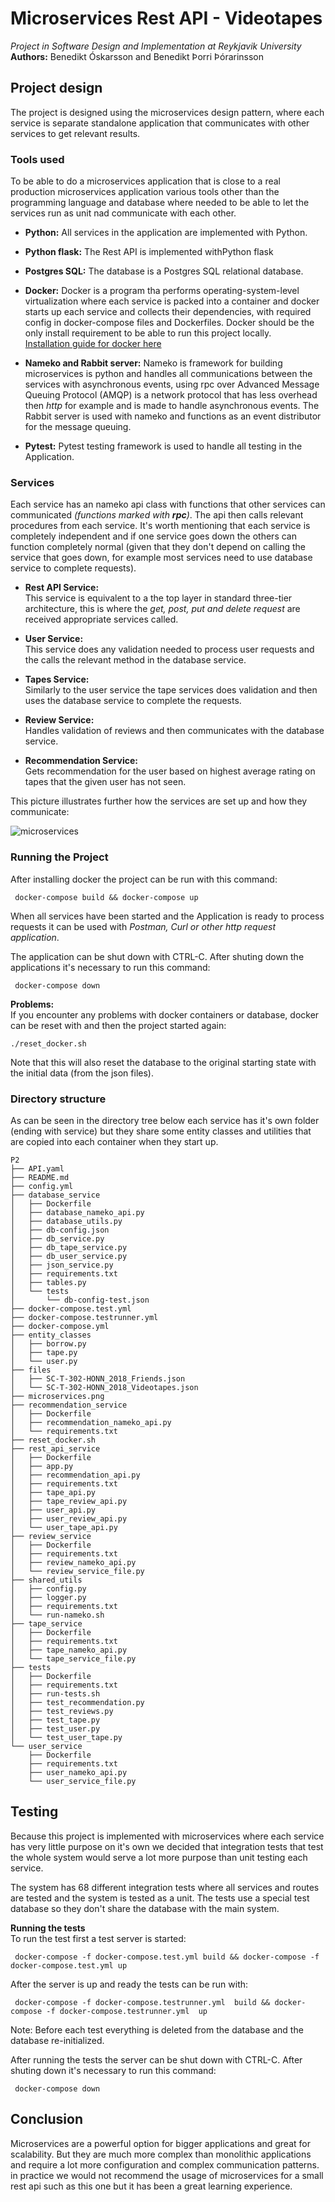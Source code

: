 # Microservices Rest API - Videotapes
*Project in Software Design and Implementation at Reykjavik University*
**Authors:** Benedikt Óskarsson and Benedikt Þorri Þórarinsson


## Project design

The project is designed using the microservices design pattern, where each service is separate standalone application that communicates with other services to get relevant results.

### Tools used

To be able to do a microservices application that is close to a real production microservices application various tools other than the programming language and database where needed to be able to let the services run as unit nad communicate with each other.

* **Python:**
All services in the application are implemented with Python.

* **Python flask:**
The Rest API is implemented withPython flask

* **Postgres SQL:**
The database is a Postgres SQL relational database.

* **Docker:** 
Docker is a program tha performs operating-system-level virtualization where each service is packed into a container and docker starts up each service and collects their dependencies, with required config in docker-compose files and Dockerfiles.  Docker should be the only install requirement to be able to run this project locally.   
[Installation guide for docker here](https://docs.docker.com/install/#general-availability) 

* **Nameko and Rabbit server:** 
Nameko is framework for building microservices is python and handles all communications between the services with asynchronous events, 
using rpc over Advanced Message Queuing Protocol (AMQP) is a network protocol that has less overhead then *http* for example and is made to handle asynchronous events. The Rabbit server is used with nameko and functions as an event distributor for the message queuing.

* **Pytest:** Pytest testing framework is used to handle all testing in the Application.

### Services

Each service has an nameko api class with functions that other services can communicated *(functions marked with **rpc**)*. The api then calls relevant procedures from each service. It's worth mentioning that each service is completely independent and if one service goes down the others can function completely normal (given that they don't depend on calling the service that goes down, for example most services need to use database service to complete requests). 

* **Rest API Service:**  
This service is  equivalent to a the top layer in standard three-tier architecture, this is where the *get, post, put and delete request* are received appropriate services called.

* **User Service:**  
This service does any validation needed to process user requests and the calls the relevant method in the database service. 

* **Tapes Service:**  
Similarly to the user service the tape services does validation and then uses the database service to complete the requests.

* **Review Service:**  
Handles validation of reviews and then communicates with the database service.

* **Recommendation Service:**  
Gets recommendation for the user based on highest average rating on tapes that the given user has not seen.


This picture illustrates further how the services are set up and how they communicate:

![microservices](microservices.png "Microservices communications ")


### Running the Project

After installing docker the project can be run with this command:
```console
 docker-compose build && docker-compose up
```

When all services have been started and the Application is ready to process requests it can be used with *Postman, Curl or other http request application*.  

The application can be shut down with CTRL-C. After shuting down the applications it's necessary to run this command:
```console
 docker-compose down
```

**Problems:**  
If you encounter any problems with docker containers or database, docker can be reset with and then the project started again:
```console
./reset_docker.sh
```
Note that this will also reset the database to the original starting state with the initial data (from the json files).

### Directory structure

As can be seen in the directory tree below each service has it's own folder (ending with service) but they share some entity classes and utilities that are copied into each container when they start up.

```console
P2
├── API.yaml
├── README.md
├── config.yml
├── database_service
│   ├── Dockerfile
│   ├── database_nameko_api.py
│   ├── database_utils.py
│   ├── db-config.json
│   ├── db_service.py
│   ├── db_tape_service.py
│   ├── db_user_service.py
│   ├── json_service.py
│   ├── requirements.txt
│   ├── tables.py
│   └── tests
│       └── db-config-test.json
├── docker-compose.test.yml
├── docker-compose.testrunner.yml
├── docker-compose.yml
├── entity_classes
│   ├── borrow.py
│   ├── tape.py
│   └── user.py
├── files
│   ├── SC-T-302-HONN_2018_Friends.json
│   └── SC-T-302-HONN_2018_Videotapes.json
├── microservices.png
├── recommendation_service
│   ├── Dockerfile
│   ├── recommendation_nameko_api.py
│   └── requirements.txt
├── reset_docker.sh
├── rest_api_service
│   ├── Dockerfile
│   ├── app.py
│   ├── recommendation_api.py
│   ├── requirements.txt
│   ├── tape_api.py
│   ├── tape_review_api.py
│   ├── user_api.py
│   ├── user_review_api.py
│   └── user_tape_api.py
├── review_service
│   ├── Dockerfile
│   ├── requirements.txt
│   ├── review_nameko_api.py
│   └── review_service_file.py
├── shared_utils
│   ├── config.py
│   ├── logger.py
│   ├── requirements.txt
│   └── run-nameko.sh
├── tape_service
│   ├── Dockerfile
│   ├── requirements.txt
│   ├── tape_nameko_api.py
│   └── tape_service_file.py
├── tests
│   ├── Dockerfile
│   ├── requirements.txt
│   ├── run-tests.sh
│   ├── test_recommendation.py
│   ├── test_reviews.py
│   ├── test_tape.py
│   ├── test_user.py
│   └── test_user_tape.py
└── user_service
    ├── Dockerfile
    ├── requirements.txt
    ├── user_nameko_api.py
    └── user_service_file.py
```

## Testing

Because this project is implemented with microservices where each service has very little purpose on it's own we decided that integration tests that test the whole system would serve a lot more purpose than unit testing each service.

The system has 68 different integration tests where all services and routes are tested and the system is tested as a unit. The tests use a special test database so they don't share the database with the main system. 

**Running the tests**  
To run the test first a test server is started:
```console
 docker-compose -f docker-compose.test.yml build && docker-compose -f docker-compose.test.yml up
```
After the server is up and ready the tests can be run with:
```console
 docker-compose -f docker-compose.testrunner.yml  build && docker-compose -f docker-compose.testrunner.yml  up
```
Note: Before each test everything is deleted from the database and the database re-initialized.

After running the tests the server can be shut down with CTRL-C. After shuting down  it's necessary to run this command:
```console
 docker-compose down
```

## Conclusion
Microservices are a powerful option for bigger applications and great for scalability. But they are much more complex than monolithic applications and require a lot more configuration and complex communication patterns. in practice we would not recommend the usage of microservices for a small rest api such as this one but it has been a great learning experience.
